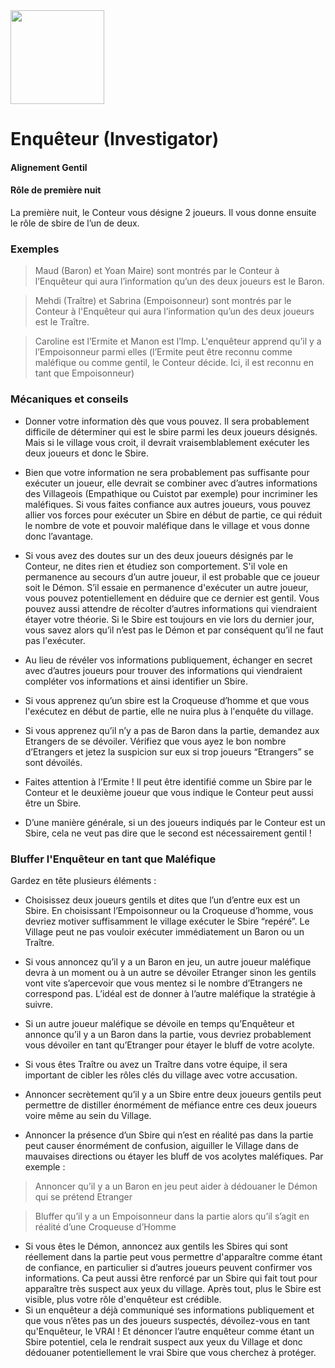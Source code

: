 <img src="https://github.com/brain-academy/wiki/blob/master/public/img/blood-on-the-clocktower/roles/investigator.png?raw=true" height="150"> 

# Enquêteur (Investigator)

#### Alignement Gentil
#### Rôle de première nuit

La première nuit, le Conteur vous désigne 2 joueurs. Il vous donne ensuite le rôle de sbire de l’un de deux.

### Exemples
> Maud (Baron) et Yoan Maire) sont montrés par le Conteur à l’Enquêteur qui aura l’information qu’un des deux joueurs est le Baron.

> Mehdi (Traître) et Sabrina (Empoisonneur) sont montrés par le Conteur à  l'Enquêteur qui aura l’information qu’un des deux joueurs est le  Traître.

> Caroline est l’Ermite et Manon est l’Imp. L'enquêteur apprend qu’il y a l’Empoisonneur parmi elles (l’Ermite peut être reconnu comme maléfique ou comme gentil, le Conteur décide. Ici, il est reconnu en tant que Empoisonneur)
 
 
### Mécaniques et conseils

- Donner votre information dès que vous pouvez. Il sera probablement difficile de déterminer qui est le sbire parmi les deux joueurs désignés. Mais si le village vous croit, il devrait vraisemblablement exécuter les deux joueurs et donc le Sbire.

- Bien que votre information ne sera probablement pas suffisante pour exécuter un joueur, elle devrait se combiner avec d’autres informations des Villageois (Empathique ou Cuistot par exemple) pour incriminer les maléfiques. Si vous faites confiance aux autres joueurs, vous pouvez allier vos forces pour exécuter un Sbire en début de partie, ce qui réduit le nombre de vote et pouvoir maléfique dans le village et vous donne donc l’avantage.

- Si vous avez des doutes sur un des deux joueurs désignés par le Conteur, ne dites rien et étudiez son comportement. S'il vole en permanence au secours d’un autre joueur, il est probable que ce joueur soit le Démon. S’il essaie en permanence d'exécuter un autre joueur, vous pouvez potentiellement en déduire que ce dernier est gentil. Vous pouvez aussi attendre de récolter d’autres informations qui viendraient étayer votre théorie. Si le Sbire est toujours en vie lors du dernier jour, vous savez alors qu’il n’est pas le Démon et par conséquent qu’il ne faut pas l'exécuter.

- Au lieu de révéler vos informations publiquement, échanger en secret avec d’autres joueurs pour trouver des informations qui viendraient compléter vos informations et ainsi identifier un Sbire.

- Si vous apprenez qu’un sbire est la Croqueuse d’homme et que vous l'exécutez en début de partie, elle ne nuira plus à l'enquête du village.

- Si vous apprenez qu’il n’y a pas de Baron dans la partie, demandez aux Etrangers de se dévoiler. Vérifiez que vous ayez le bon nombre d’Etrangers et jetez la suspicion sur eux si trop joueurs “Etrangers” se sont dévoilés.

- Faites attention à l’Ermite ! Il peut être identifié comme un Sbire par le Conteur et le deuxième joueur que vous indique le Conteur peut aussi être un Sbire.

- D’une manière générale, si un des joueurs indiqués par le Conteur est un Sbire, cela ne veut pas dire que le second est nécessairement gentil !


### Bluffer l'Enquêteur en tant que Maléfique

Gardez en tête plusieurs éléments :

- Choisissez deux joueurs gentils et dites que l’un d’entre eux est un Sbire. En choisissant l’Empoisonneur ou la Croqueuse d’homme, vous devriez motiver suffisamment le village exécuter le Sbire “repéré”. Le Village peut ne pas vouloir exécuter immédiatement un Baron ou un Traître.

- Si vous annoncez qu’il y a un Baron en jeu, un autre joueur maléfique devra à un moment ou à un autre se dévoiler Etranger sinon les gentils vont vite s’apercevoir que vous mentez si le nombre d’Etrangers ne correspond pas. L’idéal est de donner à l’autre maléfique la stratégie à suivre. 

- Si un autre joueur maléfique se dévoile en temps qu’Enquêteur et annonce qu’il y a un Baron dans la partie, vous devriez probablement vous dévoiler en tant qu’Etranger pour étayer le bluff de votre acolyte.

- Si vous êtes Traître ou avez un Traître dans votre équipe, il sera important de cibler les rôles clés du village avec votre accusation.

- Annoncer secrètement qu’il y a un Sbire entre deux joueurs gentils peut permettre de distiller énormément de méfiance entre ces deux joueurs voire même au sein du Village.

- Annoncer la présence d’un Sbire qui n’est en réalité pas dans la partie peut causer énormément de confusion, aiguiller le Village dans de mauvaises directions ou étayer les bluff de vos acolytes maléfiques. Par exemple :
> Annoncer qu’il y a un Baron en jeu peut aider à dédouaner le Démon qui se prétend Etranger

> Bluffer qu’il y a un Empoisonneur dans la partie alors qu’il s’agit en réalité d’une Croqueuse d’Homme 

- Si vous êtes le Démon, annoncez aux gentils les Sbires qui sont réellement dans la partie peut vous permettre d'apparaître comme étant de confiance, en particulier si d’autres joueurs peuvent confirmer vos informations. Ca peut aussi être renforcé par un Sbire qui fait tout pour apparaître très suspect aux yeux du village. Après tout, plus le Sbire est visible, plus votre rôle d'enquêteur est crédible.
- Si un enquêteur a déjà communiqué ses informations publiquement et que vous n’êtes pas un des joueurs suspectés, dévoilez-vous en tant qu'Enquêteur, le VRAI ! Et dénoncer l’autre enquêteur comme étant un Sbire potentiel, cela le rendrait suspect aux yeux du Village et donc dédouaner potentiellement le vrai Sbire que vous cherchez à protéger. 
